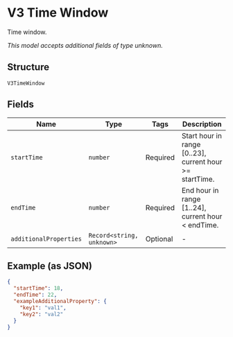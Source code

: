 
# V3 Time Window

Time window.

*This model accepts additional fields of type unknown.*

## Structure

`V3TimeWindow`

## Fields

| Name | Type | Tags | Description |
|  --- | --- | --- | --- |
| `startTime` | `number` | Required | Start hour in range [0..23], current hour >= startTime. |
| `endTime` | `number` | Required | End hour in range [1..24], current hour < endTime. |
| `additionalProperties` | `Record<string, unknown>` | Optional | - |

## Example (as JSON)

```json
{
  "startTime": 18,
  "endTime": 22,
  "exampleAdditionalProperty": {
    "key1": "val1",
    "key2": "val2"
  }
}
```

